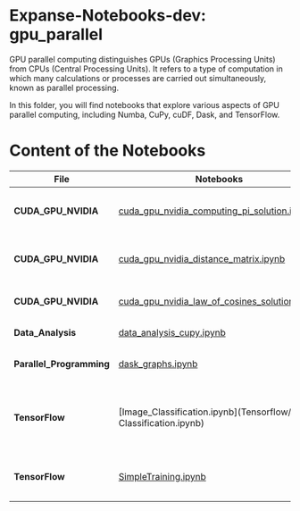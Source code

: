 # Expanse-Notebooks-dev: gpu_parallel

GPU parallel computing distinguishes GPUs (Graphics Processing Units) from CPUs (Central Processing Units). It refers to a type of computation in which many calculations or processes are carried out simultaneously, known as parallel processing.

In this folder, you will find notebooks that explore various aspects of GPU parallel computing, including Numba, CuPy, cuDF, Dask, and TensorFlow.

# Content of the Notebooks


| File                | Notebooks                                                                  | Description                                    |
|---------------------|---------------------------------------------------------------------------|------------------------------------------------|
| **CUDA_GPU_NVIDIA**    | [cuda_gpu_nvidia_computing_pi_solution.ipynb](CUDA_GPU_NVIDIA/cuda_gpu_nvidia_computing_pi_solution.ipynb)                           | Compute Pi using CUDA on NVIDIA GPUs          |
|    **CUDA_GPU_NVIDIA**     | [cuda_gpu_nvidia_distance_matrix.ipynb](CUDA_GPU_NVIDIA/cuda_gpu_nvidia_distance_matrix.ipynb)                                  | Calculate distance matrices with CUDA          |
|  **CUDA_GPU_NVIDIA**      | [cuda_gpu_nvidia_law_of_cosines_solution.ipynb](CUDA_GPU_NVIDIA/cuda_gpu_nvidia_law_of_cosines_solution.ipynb)                         | Solve the law of cosines using CUDA            |
| **Data_Analysis**      | [data_analysis_cupy.ipynb](Data_Analysis/data_analysis_cupy.ipynb)                                               | Data analysis using CuPy                       |
| **Parallel_Programming** | [dask_graphs.ipynb](Parallel_Programming/dask_graphs.ipynb)                                                     | Parallel programming with Dask                 |
| **TensorFlow**          | [Image_Classification.ipynb](Tensorflow/Image Classification.ipynb)                                             | Build an image classification model using TensorFlow and Keras. |
|    **TensorFlow**                   | [SimpleTraining.ipynb](Tensorflow/SimpleTraining.ipynb)                                                   | Simple training example with TensorFlow        |
